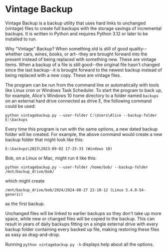 # Vintage Backup

Vintage Backup is a backup utility that uses hard links to unchanged (vintage) files to create full backups with the storage savings of incremental backups.
It is written in Python and requires Python 3.12 or later to be installed to run.

Why "Vintage" Backup?
When something old is still of good quality--whether cars, wines, books, or art--they are brought forward into the present instead of being replaced with something new.
These are vintage items.
When a backup of a file is still good--the original file hasn't changed since the last backup--it is brought forward to the newest backup instead of being replaced with a new copy.
These are vintage files.

The program can be run from the command line or automatically with tools like Linux cron or Windows Task Scheduler.
To start the program to back up, for example, Alice's Windows 10 home directory to a folder named `backups` on an external hard drive connected as drive E, the following command could be used:
```
python vintagebackup.py --user-folder C:\Users\Alice --backup-folder E:\backups
```
Every time this program is run with the same options, a new dated backup folder will be created. For example, the above command would create a new backup folder that might look like this:
```
E:\backups\2023\2023-09-02 17-25-33 (Windows 10)
```
Bob, on a Linux or Mac, might run it like this:
```
python vintagebackup.py --user-folder /home/bob/ --backup-folder /mnt/backup_drive/bob/
```
which might create
```
/mnt/backup_drive/bob/2024/2024-08-27 22-10-12 (Linux 5.4.0-54-generic)
```
as the first backup.

Unchanged files will be linked to earlier backups so they don't take up more space, while new or changed files will be copied to the backup.
This can result in years of daily backups fitting on a single external drive with every backup folder containing every backed up file, making restoring these files as easy as drag-and-drop.

Running `python vintagebackup.py -h` displays help about all the options.
